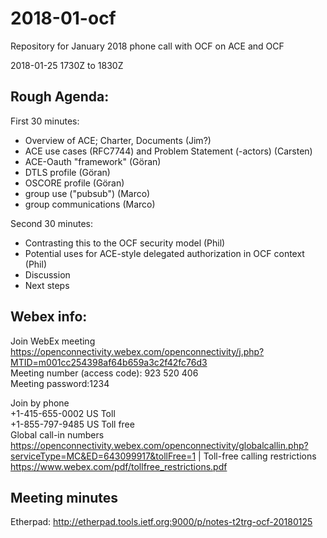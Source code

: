 # 2018-01-ocf

Repository for January 2018 phone call with OCF on ACE and OCF

2018-01-25 1730Z to 1830Z

## Rough Agenda:

First 30 minutes:

* Overview of ACE; Charter, Documents (Jim?)
* ACE use cases (RFC7744) and Problem Statement (-actors) (Carsten)
* ACE-Oauth "framework" (Göran)
* DTLS profile (Göran)
* OSCORE profile (Göran)
* group use ("pubsub") (Marco)
* group communications (Marco)

Second 30 minutes:

* Contrasting this to the OCF security model (Phil)
* Potential uses for ACE-style delegated authorization in OCF context (Phil)
* Discussion
* Next steps


## Webex info:

Join WebEx meeting <https://openconnectivity.webex.com/openconnectivity/j.php?MTID=m001cc254398af64b659a3c2f42fc76d3>  
Meeting number (access code): 923 520 406  
Meeting password:1234

Join by phone  
+1-415-655-0002 US Toll  
+1-855-797-9485 US Toll free  
Global call-in numbers <https://openconnectivity.webex.com/openconnectivity/globalcallin.php?serviceType=MC&ED=643099917&tollFree=1>   |  Toll-free calling restrictions <https://www.webex.com/pdf/tollfree_restrictions.pdf>    

## Meeting minutes

Etherpad: http://etherpad.tools.ietf.org:9000/p/notes-t2trg-ocf-20180125
